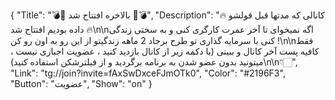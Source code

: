 {
"Title": "💣🧨 بالاخره افتتاح شد 🧨💣",
"Description": "🔥 کانالی که مدتها قبل قولشو داده بودیم افتتاح شد 🔥\n\nاگه نمیخوای تا آخر عمرت کارگری کنی و به سختی زندگی کنی با سرمایه گذاری تو طرح برجاد 2 ماهه زندگیتو از این رو به اون رو کن !\n\nفقط کافیه پست آخر کانال و ببینی (با دکمه زیر از کانال بازدید کنید ، عضویت اجباری نیست ، میتونید بدون عضو شدن به برنامه برگردید و از فیلترشکن استفاده کنید)\n\n👇🏻",
"Link": "tg://join?invite=fAxSwDxceFJmOTk0",
"Color": "#2196F3",
"Button": "عضویت",
"Show": "on"
}
